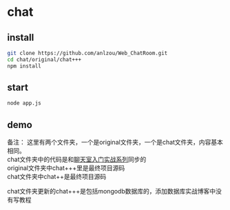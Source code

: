 # chat
## install
```bash
git clone https://github.com/anlzou/Web_ChatRoom.git
cd chat/original/chat+++
npm install
```
## start
```bash
node app.js
```
## demo

备注：
这里有两个文件夹，一个是original文件夹，一个是chat文件夹，内容基本相同。<br>
chat文件夹中的代码是和[聊天室入门实战系列](http://blog.csdn.net/neuq_zxy/article/details/76794551)同步的<br>
original文件夹中chat+++里是最终项目源码<br>
chat文件夹中chat++是最终项目源码

chat文件夹更新的chat+++是包括mongodb数据库的，添加数据库实战博客中没有写教程
